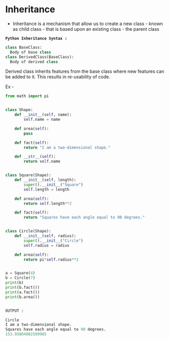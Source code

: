 # Inheritance

* Inheritance is a mechanism that allow us to create a new class - known as child class - that is based upon an existing class - the parent class

**`Python Inheritance Syntax :`**
```py
class BaseClass:
  Body of base class
class DerivedClass(BaseClass):
  Body of derived class
```
Derived class inherits features from the base class where new features can be added to it. This results in re-usability of code.

Ex -
```py
from math import pi


class Shape:
    def __init__(self, name):
        self.name = name

    def area(self):
        pass

    def fact(self):
        return "I am a two-dimensional shape."

    def __str__(self):
        return self.name


class Square(Shape):
    def __init__(self, length):
        super().__init__("Square")
        self.length = length

    def area(self):
        return self.length**2

    def fact(self):
        return "Squares have each angle equal to 90 degrees."


class Circle(Shape):
    def __init__(self, radius):
        super().__init__("Circle")
        self.radius = radius

    def area(self):
        return pi*self.radius**2


a = Square(4)
b = Circle(7)
print(b)
print(b.fact())
print(a.fact())
print(b.area())


OUTPUT :

Circle
I am a two-dimensional shape.
Squares have each angle equal to 90 degrees.
153.93804002589985
```